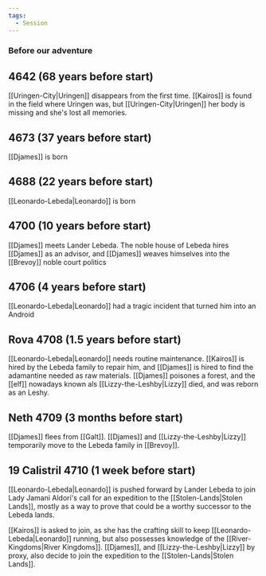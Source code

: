 ```yaml
---
tags:
  - Session
---
```

### Before our adventure
## 4642 (68 years before start)
[[Uringen-City|Uringen]] disappears from the first time. [[Kairos]] is found in the field where Uringen was, but [[Uringen-City|Uringen]] her body is missing and she's lost all memories.
## 4673 (37 years before start)
[[Djames]] is born
## 4688 (22 years before start)
[[Leonardo-Lebeda|Leonardo]] is born
## 4700 (10 years before start)
[[Djames]] meets Lander Lebeda. The noble house of Lebeda hires [[Djames]] as an advisor, and [[Djames]] weaves himselves into the [[Brevoy]] noble court politics
## 4706 (4 years before start)
[[Leonardo-Lebeda|Leonardo]] had a tragic incident that turned him into an Android
## Rova 4708 (1.5 years before start)
[[Leonardo-Lebeda|Leonardo]] needs routine maintenance. [[Kairos]] is hired by the Lebeda family to repair him, and [[Djames]] is hired to find the adamantine needed as raw materials. [[Djames]] poisones a forest, and the [[elf]] nowadays known als [[Lizzy-the-Leshby|Lizzy]] died, and was reborn as an Leshy.
## Neth 4709 (3 months before start)
[[Djames]] flees from [[Galt]]. [[Djames]] and [[Lizzy-the-Leshby|Lizzy]] temporarily move to the Lebeda family in [[Brevoy]].

## 19 Calistril 4710 (1 week before start)
[[Leonardo-Lebeda|Leonardo]] is pushed forward by Lander Lebeda to join Lady Jamani Aldori's call for an expedition to the [[Stolen-Lands|Stolen Lands]], mostly as a way to prove that could be a worthy successor to the Lebeda lands. 

[[Kairos]] is asked to join, as she has the crafting skill to keep [[Leonardo-Lebeda|Leonardo]] running, but also possesses knowledge of the [[River-Kingdoms|River Kingdoms]]. [[Djames]], and [[Lizzy-the-Leshby|Lizzy]] by proxy, also decide to join the expedition to the [[Stolen-Lands|Stolen Lands]]. 